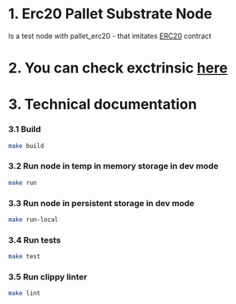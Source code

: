 # 1. Erc20 Pallet Substrate Node
Is a test node with pallet_erc20 - that imitates [ERC20](https://github.com/OpenZeppelin/openzeppelin-contracts/blob/master/contracts/token/ERC20/ERC20.sol) contract

# 2. You can check exctrinsic [here](https://polkadot.js.org/apps/?rpc=ws%3A%2F%2F127.0.0.1%3A9944#/extrinsics)

# 3. Technical documentation

### 3.1 Build

```bash
make build
```

### 3.2 Run node in temp in memory storage in dev mode

```bash
make run
```

### 3.3 Run node in persistent storage in dev mode

```bash
make run-local
```

### 3.4 Run tests

```bash
make test
```

### 3.5 Run clippy linter

```bash
make lint
```
